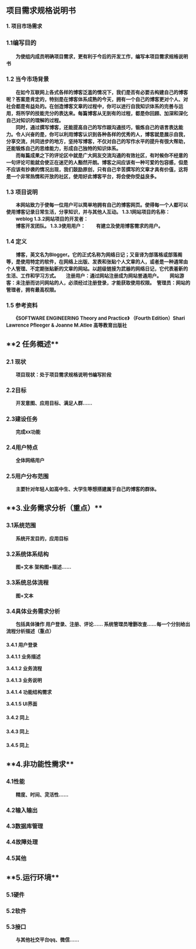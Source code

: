 ﻿## 项目需求规格说明书  


 **1. 项目市场需求**
<h3>

<font size=3>   1.1编写目的

<font size=2>　　为使组内成员明确项目需求，更有利于今后的开发工作，编写本项目需求规格说明书

<h3>1.2	当今市场背景

<font size=2>　　在如今互联网上各式各样的博客泛滥的情况下，我们是否有必要去构建自己的博客呢？答案是肯定的，特别是在博客体系成熟的今天，拥有一个自己的博客更对个人、对社会都是有益处的。在创造博客文章的过程中，你可以进行自我知识体系的完善与运用，将所学的技能充分的表达来。每篇博客从无到有的过程，都是你回顾、加深和深化自己对知识的理解的过程。  
　　同时，通过撰写博客，还能提高自己的写作跟沟通技巧，锻炼自己的语言表达能力。令人兴奋的是，你可以利用博客认识到各种各样的优秀的人，博客就是展示自我，分享交流，共同进步的地方，坚持写博客，不仅对自己的写作水平的提升有很大帮助，还能锻炼自己的思维能力，形成自己独特的知识体系。  
　　而每篇成果之下的评论区中就是广大网友交流沟通的有效社区，有时候你不经意的一句评论可能就会使正在迷茫的人豁然开朗。博客之间应该有一种可爱的包容感，但是不应该有抄袭的情况出现，我们鼓励原创，只有自己辛苦撰写的文章才具有价值，这将是一个非常热情和开放的社区，使用好此博客平台，将会使你受益良多。

<h3>1.3 项目说明
	
<font size=2>　　本网站致力于使每一位用户可以简单地拥有自己的博客网页。使得每一个人都可以使用博客记录日常生活，分享知识，并与其他人互动。
1.3.1网站项目的名称： 
　　weblog
1.3.2网站项目的开发者：  
　　博客开发团队。
1.3.3使用用户：
　　有建立及使用博客需求的用户。

<h3>1.4 定义

<font size=2>　　博客，英文名为Blogger。它的正式名称为网络日记；又音译为部落格或部落阁等，是使用特定的软件，在网络上出版、发表和张贴个人文章的人，或者是一种通常由个人管理、不定期张贴新的文章的网站。以超级链接为武器的网络日记，它代表着新的生活、工作和学习方式。
　	注册用户：通过网站注册成为网站普通用户。 
　	网站游客：未注册而访问网站的人，必须经过注册登录，才能获取使用权限。 
	管理员：网站的管理者，拥有最高权限。 


<h3>1.5 参考资料

<font size=2>　　《SOFTWARE ENGINEERING Theory and Practice》 （Fourth Edition）Shari Lawrence Pfleeger & Joanne M.Atlee 高等教育出版社

<h2>**2 任务概述**
<h3>2.1 现状

<font size=2>　　项目现状：处于项目需求规格说明书编写阶段

<h3>2.2目标

<font size=2>　　开发意图、应用目标、满足人群……


<h3>2.3建设任务

<font size=2>　　完成xx功能

<h3>2.4用户特点

<font size=2>　　全体网络用户

<h3>2.5用户分布范围

<font size=2>　　主要针对年轻人如高中生、大学生等想搭建属于自己的博客的群体。

<h2>**3.业务需求分析（重点）**

<h3>3.1系统范围

<font size=2>　　系统开发目的，应用目标

<h3>3.2系统体系结构

<font size=2>　　图+文本 架构图+描述……

<h3>3.3系统总体流程

<font size=2>　　图+文本

<h3>3.4具体业务需求分析

<font size=2>　　包括具体操作 用户登录、注册、评论…… 系统管理员增删改查……**每一个分别给出流程分析描述**（重点）

<h4>3.4.1 用户登录

<font size=2>3.4.1.1 业务描述  
 
3.4.1.2 业务流程

3.4.1.3 业务说明

3.4.1.4 功能结构需求

3.4.1.5 UI界面

<h4>3.4.2 同上

<h4>3.4.3 同上

<h4>3.4.5 同上


<h2>**4.非功能性需求**

<h3>4.1性能

<font size=2>　　精度、时间、灵活性……

<h3>4.2输入输出

<h3>4.3数据库管理

<h3>4.4故障处理

<h3>4.5其他

<h2>**5.运行环境**

<h3>5.1硬件

<h3>5.2软件

<h3>5.3接口

<font size=2>　　与其他社交平台qq、微信……

